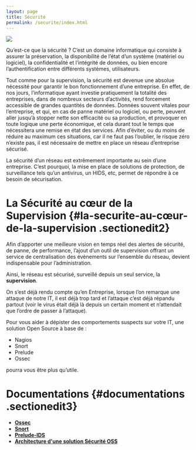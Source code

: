 ```yaml
---
layout: page
title: Sécurité
permalink: /securite/index.html
---
```


[![](/assets/media/integration/securite/securite.png@w=100)](/_detail/integration/securite/securite.png@id=securite%253Astart.html "integration:securite:securite.png")

Qu’est-ce que la sécurité ? C’est un domaine informatique qui consiste à
assurer la préservation, la disponibilité de l’état d’un système
(matériel ou logiciel), la confidentialité et l’intégrité de données, ou
bien encore l’authentification entre différents systèmes, utilisateurs.

Tout comme pour la supervision, la sécurité est devenue une absolue
nécessité pour garantir le bon fonctionnement d’une entreprise. En
effet, de nos jours, l’informatique ayant investie pratiquement la
totalité des entreprises, dans de nombreux secteurs d’activités, rend
forcement accessible de grandes quantités de données. Données souvent
vitales pour l’entreprise, et qui, en cas de panne matériel ou logiciel,
ou perte, peuvent aller jusqu’à stopper nette son efficacité ou sa
production, et provoquer en toute logique une perte économique, et cela
durant tout le temps que nécessitera une remise en état des services.
Afin d’éviter, ou du moins de réduire au maximum ces situations, car il
ne faut pas l’oublier, le risque zéro n’existe pas, il est nécessaire de
mettre en place un réseau d’entreprise sécurisé.

La sécurité d’un réseau est extrêmement importante au sein d’une
entreprise. C’est pourquoi, la mise en place de solutions de protection,
de surveillance tels qu’un antivirus, un HIDS, etc, permet de répondre à
ce besoin de sécurisation.

La Sécurité au cœur de la Supervision {#la-securite-au-cœur-de-la-supervision .sectionedit2}
=====================================

Afin d’apporter une meilleure vision en temps réel des alertes de
sécurité, de panne, de performance, l’ajout d’un outil de supervision
offrant un service de centralisation des évènements sur l’ensemble du
réseau, devient indispensable pour l’administration.

Ainsi, le réseau est sécurisé, surveillé depuis un seul service, la
**supervision**.

On s’est déjà rendu compte qu’en Entreprise, lorsque l’on remarque une
attaque de notre IT, il est déjà trop tard et l’attaque c’est déjà
répandu partout (voir le virus était déjà là depuis un certain moment et
n’attendait que l’ordre de passer à l’attaque).

Pour vous aider à dépister des comportements suspects sur votre IT, une
solution Open Source à base de :

-   Nagios
-   Snort
-   Prelude
-   Ossec

pourra vous être plus qu’utile.

Documentations {#documentations .sectionedit3}
==============

- **[Ossec](ossec/start.html "securite:ossec:start")**
- **[Snort](snort/start.html "securite:snort:start")**
- **[Prelude-IDS](prelude/start.html "securite:prelude:start")**
- **[Architecture d'une solution Sécurité OSS](architecture-oss/start.html "securite:architecture-oss:start")**